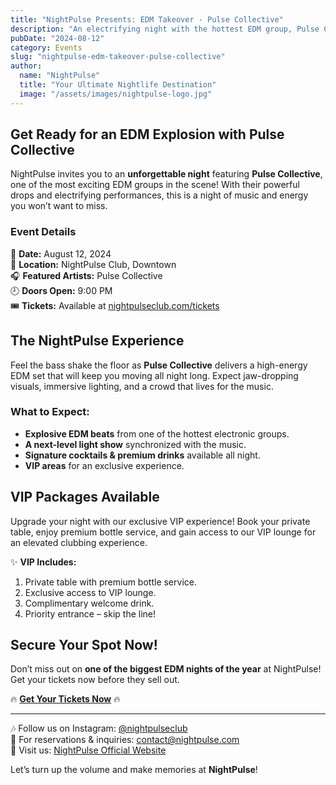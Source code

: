 ```yaml
---
title: "NightPulse Presents: EDM Takeover - Pulse Collective"
description: "An electrifying night with the hottest EDM group, Pulse Collective, bringing high-energy beats to NightPulse!"
pubDate: "2024-08-12"
category: Events
slug: "nightpulse-edm-takeover-pulse-collective"
author:
  name: "NightPulse"
  title: "Your Ultimate Nightlife Destination"
  image: "/assets/images/nightpulse-logo.jpg"
---
```


## Get Ready for an EDM Explosion with Pulse Collective

NightPulse invites you to an **unforgettable night** featuring **Pulse Collective**, one of the most exciting EDM groups in the scene! With their powerful drops and electrifying performances, this is a night of music and energy you won’t want to miss.

### Event Details

📅 **Date:** August 12, 2024  
📍 **Location:** NightPulse Club, Downtown  
🎧 **Featured Artists:** Pulse Collective  
🕘 **Doors Open:** 9:00 PM  
🎟 **Tickets:** Available at [nightpulseclub.com/tickets](#)  

## The NightPulse Experience

Feel the bass shake the floor as **Pulse Collective** delivers a high-energy EDM set that will keep you moving all night long. Expect jaw-dropping visuals, immersive lighting, and a crowd that lives for the music.

### What to Expect:
- **Explosive EDM beats** from one of the hottest electronic groups.
- **A next-level light show** synchronized with the music.
- **Signature cocktails & premium drinks** available all night.
- **VIP areas** for an exclusive experience.

## VIP Packages Available

Upgrade your night with our exclusive VIP experience! Book your private table, enjoy premium bottle service, and gain access to our VIP lounge for an elevated clubbing experience.

✨ **VIP Includes:**
1. Private table with premium bottle service.
2. Exclusive access to VIP lounge.
3. Complimentary welcome drink.
4. Priority entrance – skip the line!

## Secure Your Spot Now!

Don’t miss out on **one of the biggest EDM nights of the year** at NightPulse! Get your tickets now before they sell out.

🔥 **[Get Your Tickets Now](#)** 🔥

---

🎶 Follow us on Instagram: [@nightpulseclub](#)  
📩 For reservations & inquiries: contact@nightpulse.com  
📍 Visit us: [NightPulse Official Website](#)  

Let’s turn up the volume and make memories at **NightPulse**!

